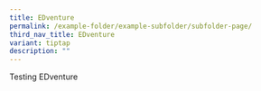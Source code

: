 ```yaml
---
title: EDventure
permalink: /example-folder/example-subfolder/subfolder-page/
third_nav_title: EDventure
variant: tiptap
description: ""
---
```

<p>Testing EDventure</p>